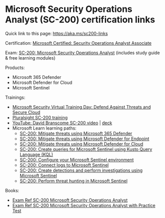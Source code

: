 # Microsoft Security Operations Analyst (SC-200) certification links

Quick link to this page: https://aka.ms/sc200-links

Certification: [Microsoft Certified: Security Operations Analyst Associate](https://learn.microsoft.com/en-us/certifications/security-operations-analyst/)

Exam: [SC-200: Microsoft Security Operations Analyst](https://learn.microsoft.com/en-us/certifications/exams/sc-200) (includes study guide & free learning modules)

Products:
* Microsoft 365 Defender
* Microsoft Defender for Cloud
* Microsoft Sentinel

Trainings:
* [Microsoft Security Virtual Training Day: Defend Against Threats and Secure Cloud](https://mvtd.events.microsoft.com/?securityevent=Microsoft%20Security%20Virtual%20Training%20Day:%20Defend%20Against%20Threats%20and%20Secure%20Cloud%20Environments)
* [Pluralsight SC-200 training](https://www.pluralsight.com/paths/microsoft-security-operations-analyst-sc-200)
* [YouTube: David Branscome SC-200 video](https://www.youtube.com/watch?v=EJ4Fm_omTNI) | [deck](https://aka.ms/SC-200Deck)
* Microsoft Learn learning paths:
  * [SC-200: Mitigate threats using Microsoft 365 Defender](https://learn.microsoft.com/en-us/training/paths/sc-200-mitigate-threats-using-microsoft-365-defender/)
  * [SC-200: Mitigate threats using Microsoft Defender for Endpoint](https://learn.microsoft.com/en-us/training/paths/sc-200-mitigate-threats-using-microsoft-defender-for-endpoint/)
  * [SC-200: Mitigate threats using Microsoft Defender for Cloud](https://learn.microsoft.com/en-us/training/paths/sc-200-mitigate-threats-using-azure-defender/)
  * [SC-200: Create queries for Microsoft Sentinel using Kusto Query Language (KQL)](https://learn.microsoft.com/en-us/training/paths/sc-200-utilize-kql-for-azure-sentinel/)
  * [SC-200: Configure your Microsoft Sentinel environment](https://learn.microsoft.com/en-us/training/paths/sc-200-configure-azure-sentinel-environment/)
  * [SC-200: Connect logs to Microsoft Sentinel](https://learn.microsoft.com/en-us/training/paths/sc-200-connect-logs-to-azure-sentinel/)
  * [SC-200: Create detections and perform investigations using Microsoft Sentinel](https://learn.microsoft.com/en-us/training/paths/sc-200-create-detections-perform-investigations-azure-sentinel/)
  * [SC-200: Perform threat hunting in Microsoft Sentinel](https://learn.microsoft.com/en-us/training/paths/sc-200-perform-threat-hunting-azure-sentinel/)

Books:
 * [Exam Ref SC-200 Microsoft Security Operations Analyst](https://www.microsoftpressstore.com/title/9780137568352)
 * [Exam Ref SC-200 Microsoft Security Operations Analyst with Practice Test](https://www.microsoftpressstore.com/title/9780137666720)
 